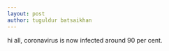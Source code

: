```yaml
---
layout: post
author: tuguldur batsaikhan
---
```

hi all, coronavirus is now infected around 90 per cent.